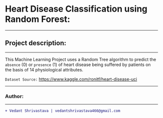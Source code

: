 # Heart Disease Classification using Random Forest:
____________________________________________________________________________________________________________________________________
## Project description:
___________________________________________________________________________________________________________________________________
This Machine Learning Project uses a Random Tree algorithm to predict the `absence` (0) or `presence` (1) of heart disease being suffered by patients on the basis of 14 physiological attributes.

 `Dataset Source:`
https://www.kaggle.com/ronitf/heart-disease-uci
___________________________________________________________________________________________________________________________________
### Author:
----------------------------------
```diff
+ Vedant Shrivastava | vedantshrivastava466@gmail.com
````
